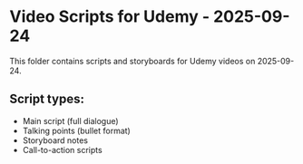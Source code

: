 # Video Scripts for Udemy - 2025-09-24

This folder contains scripts and storyboards for Udemy videos on 2025-09-24.

## Script types:
- Main script (full dialogue)
- Talking points (bullet format)
- Storyboard notes
- Call-to-action scripts
